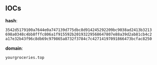 
## IOCs

__hash__:

```text
3542d5179100a7644e0a747139d775dbc8d914245292209bc9038ad2413b3213
698a0348c4bb8fffc806a1f915592b20193229568647807e88a39d2ab81cb4c2
a17e32b43f96c8db69c979865a8732f3784c7c42714197091866473bcfac8250
```
__domain__:

```text
yourgroceries.top
```